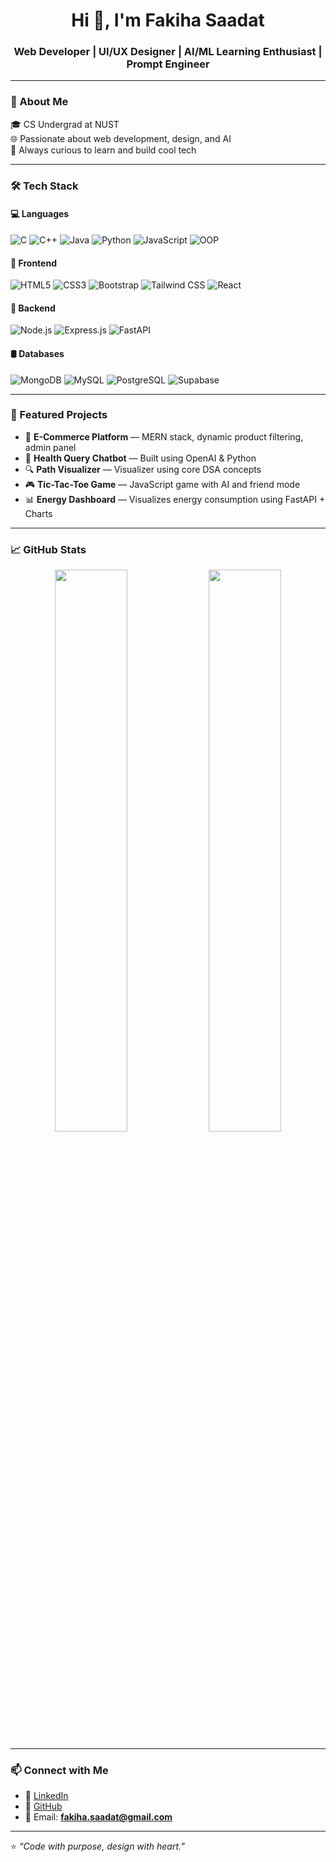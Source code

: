<h1 align="center">Hi 👋, I'm Fakiha Saadat</h1>
<h3 align="center">Web Developer | UI/UX Designer | AI/ML Learning Enthusiast | Prompt Engineer </h3>

---

### 🚀 About Me

🎓 CS Undergrad at NUST  
🌐 Passionate about web development, design, and AI  
🎯 Always curious to learn and build cool tech  

---

### 🛠️ Tech Stack

#### 💻 Languages
![C](https://img.shields.io/badge/C-00599C?style=flat&logo=c&logoColor=white)
![C++](https://img.shields.io/badge/C++-00599C?style=flat&logo=c%2B%2B&logoColor=white)
![Java](https://img.shields.io/badge/Java-007396?style=flat&logo=java&logoColor=white)
![Python](https://img.shields.io/badge/Python-3776AB?style=flat&logo=python&logoColor=white)
![JavaScript](https://img.shields.io/badge/JavaScript-F7DF1E?style=flat&logo=javascript&logoColor=black)
![OOP](https://img.shields.io/badge/OOP-Paradigm-blueviolet)

#### 🎨 Frontend
![HTML5](https://img.shields.io/badge/HTML5-E34F26?style=flat&logo=html5&logoColor=white)
![CSS3](https://img.shields.io/badge/CSS3-1572B6?style=flat&logo=css3&logoColor=white)
![Bootstrap](https://img.shields.io/badge/Bootstrap-563D7C?style=flat&logo=bootstrap&logoColor=white)
![Tailwind CSS](https://img.shields.io/badge/Tailwind_CSS-38B2AC?style=flat&logo=tailwind-css&logoColor=white)
![React](https://img.shields.io/badge/React-20232a?style=flat&logo=react&logoColor=61dafb)

#### 🔧 Backend
![Node.js](https://img.shields.io/badge/Node.js-339933?style=flat&logo=nodedotjs&logoColor=white)
![Express.js](https://img.shields.io/badge/Express.js-000000?style=flat&logo=express&logoColor=white)
![FastAPI](https://img.shields.io/badge/FastAPI-005571?style=flat&logo=fastapi&logoColor=white)

#### 🛢️ Databases
![MongoDB](https://img.shields.io/badge/MongoDB-4ea94b?style=flat&logo=mongodb&logoColor=white)
![MySQL](https://img.shields.io/badge/MySQL-00758f?style=flat&logo=mysql&logoColor=white)
![PostgreSQL](https://img.shields.io/badge/PostgreSQL-336791?style=flat&logo=postgresql&logoColor=white)
![Supabase](https://img.shields.io/badge/Supabase-3ECF8E?style=flat&logo=supabase&logoColor=white)

---

### 📌 Featured Projects

- 🛒 **E-Commerce Platform** — MERN stack, dynamic product filtering, admin panel  
- 🧠 **Health Query Chatbot** — Built using OpenAI & Python  
- 🔍 **Path Visualizer** — Visualizer using core DSA concepts  
- 🎮 **Tic-Tac-Toe Game** — JavaScript game with AI and friend mode  
- 📊 **Energy Dashboard** — Visualizes energy consumption using FastAPI + Charts

---

### 📈 GitHub Stats

<p align="center">
  <img src="https://github-readme-stats.vercel.app/api?username=FakihaSaadat26&show_icons=true&theme=tokyonight" width="48%" />
  <img src="https://github-readme-stats.vercel.app/api/top-langs/?username=FakihaSaadat26&layout=compact&theme=tokyonight" width="48%" />
</p>

---

### 📫 Connect with Me

- 📎 [LinkedIn](https://www.linkedin.com/in/fakiha-saadat-924a7b371)
- 💼 [GitHub](https://github.com/fakiha-saadat)
- 💌 Email: **fakiha.saadat@gmail.com**

---

⭐ *“Code with purpose, design with heart.”*
